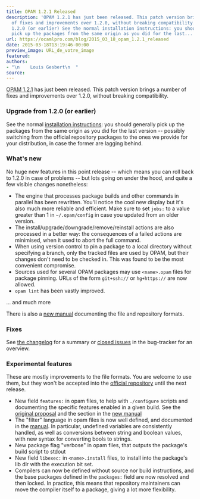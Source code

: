 ```yaml
---
title: OPAM 1.2.1 Released
description: 'OPAM 1.2.1 has just been released. This patch version brings a number
  of fixes and improvements over 1.2.0, without breaking compatibility. Upgrade from
  1.2.0 (or earlier) See the normal installation instructions: you should generally
  pick up the packages from the same origin as you did for the last...'
url: https://ocamlpro.com/blog/2015_03_18_opam_1.2.1_released
date: 2015-03-18T13:19:46-00:00
preview_image: URL_de_votre_image
featured:
authors:
- "\n    Louis Gesbert\n  "
source:
---
```


<p><a href="https://github.com/ocaml/opam/releases/tag/1.2.1">OPAM 1.2.1</a> has just been
released. This patch version brings a number of fixes and improvements
over 1.2.0, without breaking compatibility.</p>
<h3>Upgrade from 1.2.0 (or earlier)</h3>
<p>See the normal
<a href="https://opam.ocaml.org/doc/Install.html">installation instructions</a>: you should
generally pick up the packages from the same origin as you did for the last
version -- possibly switching from the official repository packages to the ones
we provide for your distribution, in case the former are lagging behind.</p>
<h3>What's new</h3>
<p>No huge new features in this point release -- which means you can roll back
to 1.2.0 in case of problems -- but lots going on under the hood, and quite a
few visible changes nonetheless:</p>
<ul>
<li>The engine that processes package builds and other commands in parallel has
been rewritten. You'll notice the cool new display but it's also much more
reliable and efficient. Make sure to set <code>jobs:</code> to a value greater than 1 in
<code>~/.opam/config</code> in case you updated from an older version.
</li>
<li>The install/upgrade/downgrade/remove/reinstall actions are also processed in a
better way: the consequences of a failed actions are minimised, when it used
to abort the full command.
</li>
<li>When using version control to pin a package to a local directory without
specifying a branch, only the tracked files are used by OPAM, but their
changes don't need to be checked in. This was found to be the most convenient
compromise.
</li>
<li>Sources used for several OPAM packages may use <code>&lt;name&gt;.opam</code> files for package
pinning. URLs of the form <code>git+ssh://</code> or <code>hg+https://</code> are now allowed.
</li>
<li><code>opam lint</code> has been vastly improved.
</li>
</ul>
<p>... and much more</p>
<p>There is also a <a href="https://opam.ocaml.org/doc/Manual.html">new manual</a> documenting
the file and repository formats.</p>
<h3>Fixes</h3>
<p>See <a href="https://github.com/ocaml/opam/blob/1.2.1/CHANGES">the changelog</a> for a
summary or
<a href="https://github.com/ocaml/opam/issues?q=is:issue%20closed:%3E2014-10-16%20closed:%3C2015-03-05%20">closed issues</a>
in the bug-tracker for an overview.</p>
<h3>Experimental features</h3>
<p>These are mostly improvements to the file formats. You are welcome to use them,
but they won't be accepted into the
<a href="https://github.com/ocaml/opam-repository">official repository</a> until the next
release.</p>
<ul>
<li>New field <code>features:</code> in opam files, to help with <code>./configure</code> scripts and
documenting the specific features enabled in a given build. See the
<a href="https://github.com/ocaml/opam/blob/master/doc/design/depopts-and-features">original proposal</a>
and the section in the <a href="https://opam.ocaml.org/doc/Manual.html#opam">new manual</a>
</li>
<li>The &quot;filter&quot; language in opam files is now well defined, and documented in the
<a href="https://opam.ocaml.org/doc/Manual.html#Filters">manual</a>. In particular,
undefined variables are consistently handled, as well as conversions between
string and boolean values, with new syntax for converting bools to strings.
</li>
<li>New package flag &quot;verbose&quot; in opam files, that outputs the package's build
script to stdout
</li>
<li>New field <code>libexec:</code> in <code>&lt;name&gt;.install</code> files, to install into the package's
lib dir with the execution bit set.
</li>
<li>Compilers can now be defined without source nor build instructions, and the
base packages defined in the <code>packages:</code> field are now resolved and then
locked. In practice, this means that repository maintainers can move the
compiler itself to a package, giving a lot more flexibility.
</li>
</ul>

